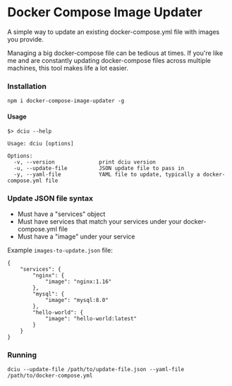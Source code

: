 # Docker Compose Image Updater
A simple way to update an existing docker-compose.yml file with images you provide.

Managing a big docker-compose file can be tedious at times. If you're like me and are constantly updating docker-compose files across multiple machines, this tool makes life a lot easier. 

### Installation
```
npm i docker-compose-image-updater -g
```

#### Usage

```
$> dciu --help

Usage: dciu [options]

Options:
  -v, --version              print dciu version
  -u, --update-file          JSON update file to pass in
  -y, --yaml-file            YAML file to update, typically a docker-compose.yml file
```

### Update JSON file syntax
 - Must have a "services" object
 - Must have services that match your services under your docker-compose.yml file
 - Must have a "image" under your service

Example `images-to-update.json` file:
```
{
    "services": {
        "nginx": {
            "image": "nginx:1.16"
        },
        "mysql": {
            "image": "mysql:8.0"
        },
        "hello-world": {
            "image": "hello-world:latest"
        }
    }
}
```

### Running
```
dciu --update-file /path/to/update-file.json --yaml-file /path/to/docker-compose.yml
```

